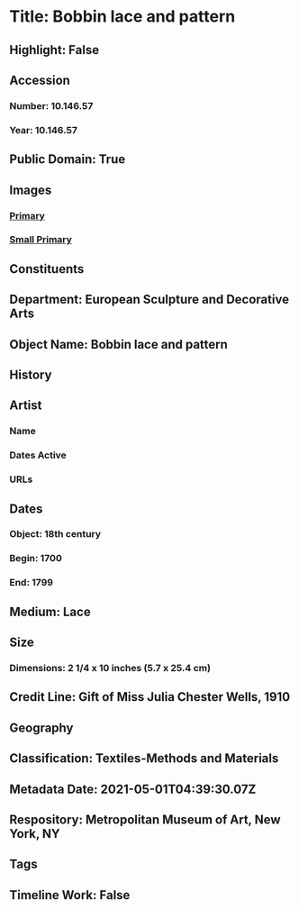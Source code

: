 # Title: Bobbin lace and pattern
## Highlight: False
## Accession
### Number: 10.146.57
### Year: 10.146.57
## Public Domain: True
## Images
### [Primary](https://images.metmuseum.org/CRDImages/es/original/DP7439.jpg)
### [Small Primary](https://images.metmuseum.org/CRDImages/es/web-large/DP7439.jpg)
## Constituents
## Department: European Sculpture and Decorative Arts
## Object Name: Bobbin lace and pattern
## History
## Artist
### Name
### Dates Active
### URLs
## Dates
### Object: 18th century
### Begin: 1700
### End: 1799
## Medium: Lace
## Size
### Dimensions: 2 1/4 x 10 inches (5.7 x 25.4 cm)
## Credit Line: Gift of Miss Julia Chester Wells, 1910
## Geography
## Classification: Textiles-Methods and Materials
## Metadata Date: 2021-05-01T04:39:30.07Z
## Respository: Metropolitan Museum of Art, New York, NY
## Tags
## Timeline Work: False
